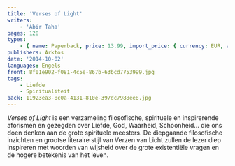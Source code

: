 ```yaml
---
title: 'Verses of Light'
writers:
    - 'Abir Taha'
pages: 128
types:
    - { name: Paperback, price: 13.99, import_price: { currency: EUR, amount: 10.56 }, isbn: 978-1-910524-10-7 }
publishers: Arktos
date: '2014-10-02'
languages: Engels
front: 8f01e902-f081-4c5e-867b-63bcd7753999.jpg
tags:
    - Liefde
    - Spiritualiteit
back: 11923ea3-8c0a-4131-810e-397dc7988ee8.jpg
---
```


*Verses of Light* is een verzameling filosofische, spirituele en inspirerende aforismen en gezegden over Liefde, God, Waarheid, Schoonheid... die ons doen denken aan de grote spirituele meesters. De diepgaande filosofische inzichten en grootse literaire stijl van Verzen van Licht zullen de lezer diep inspireren met woorden van wijsheid over de grote existentiële vragen en de hogere betekenis van het leven.
